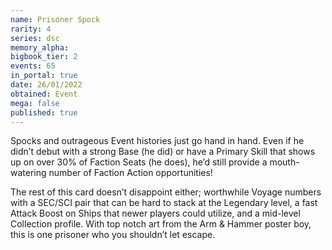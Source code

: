 ```yaml
---
name: Prisoner Spock
rarity: 4
series: dsc
memory_alpha:
bigbook_tier: 2
events: 65
in_portal: true
date: 26/01/2022
obtained: Event
mega: false
published: true
---
```


Spocks and outrageous Event histories just go hand in hand. Even if he didn’t debut with a strong Base (he did) or have a Primary Skill that shows up on over 30% of Faction Seats (he does), he’d still provide a mouth-watering number of Faction Action opportunities!

The rest of this card doesn’t disappoint either; worthwhile Voyage numbers with a SEC/SCI pair that can be hard to stack at the Legendary level, a fast Attack Boost on Ships that newer players could utilize, and a mid-level Collection profile. With top notch art from the Arm & Hammer poster boy, this is one prisoner who you shouldn’t let escape.
